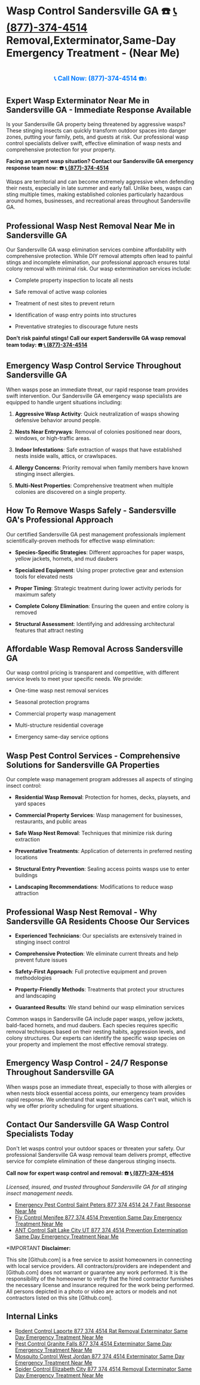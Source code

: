 # Wasp Control Sandersville GA ☎️ [📞 (877)-374-4514](https://pest-control-4514.netlify.app) Removal,Exterminator,Same-Day Emergency Treatment - (Near Me) 
# 

<p align="center" style="font-size: 1.2em; font-weight: bold; margin: 20px 0;">
  <a href="https://pest-control-4514.netlify.app" target="_blank" style="color: #007BFF; text-decoration: none;">📞 Call Now: (877)-374-4514 ☎️💧</a>
</p>

## Expert Wasp Exterminator Near Me in Sandersville GA - Immediate Response Available

Is your Sandersville GA property being threatened by aggressive wasps? These stinging insects can quickly transform outdoor spaces into danger zones, putting your family, pets, and guests at risk. Our professional wasp control specialists deliver swift, effective elimination of wasp nests and comprehensive protection for your property.

**Facing an urgent wasp situation? Contact our Sandersville GA emergency response team now: ☎️ [📞 (877)-374-4514](https://pest-control-4514.netlify.app)**

Wasps are territorial and can become extremely aggressive when defending their nests, especially in late summer and early fall. Unlike bees, wasps can sting multiple times, making established colonies particularly hazardous around homes, businesses, and recreational areas throughout Sandersville GA.

## Professional Wasp Nest Removal Near Me in Sandersville GA

Our Sandersville GA wasp elimination services combine affordability with comprehensive protection. While DIY removal attempts often lead to painful stings and incomplete elimination, our professional approach ensures total colony removal with minimal risk. Our wasp extermination services include:

- Complete property inspection to locate all nests

- Safe removal of active wasp colonies

- Treatment of nest sites to prevent return

- Identification of wasp entry points into structures

- Preventative strategies to discourage future nests

**Don't risk painful stings! Call our expert Sandersville GA wasp removal team today: ☎️ [📞 (877)-374-4514](https://pest-control-4514.netlify.app)**

## Emergency Wasp Control Service Throughout Sandersville GA

When wasps pose an immediate threat, our rapid response team provides swift intervention. Our Sandersville GA emergency wasp specialists are equipped to handle urgent situations including:

1. **Aggressive Wasp Activity**: Quick neutralization of wasps showing defensive behavior around people.

2. **Nests Near Entryways**: Removal of colonies positioned near doors, windows, or high-traffic areas.

3. **Indoor Infestations**: Safe extraction of wasps that have established nests inside walls, attics, or crawlspaces.

4. **Allergy Concerns**: Priority removal when family members have known stinging insect allergies.

5. **Multi-Nest Properties**: Comprehensive treatment when multiple colonies are discovered on a single property.

## How To Remove Wasps Safely - Sandersville GA's Professional Approach

Our certified Sandersville GA pest management professionals implement scientifically-proven methods for effective wasp elimination:

- **Species-Specific Strategies**: Different approaches for paper wasps, yellow jackets, hornets, and mud daubers

- **Specialized Equipment**: Using proper protective gear and extension tools for elevated nests

- **Proper Timing**: Strategic treatment during lower activity periods for maximum safety

- **Complete Colony Elimination**: Ensuring the queen and entire colony is removed

- **Structural Assessment**: Identifying and addressing architectural features that attract nesting

## Affordable Wasp Removal Across Sandersville GA

Our wasp control pricing is transparent and competitive, with different service levels to meet your specific needs. We provide:

- One-time wasp nest removal services

- Seasonal protection programs

- Commercial property wasp management

- Multi-structure residential coverage

- Emergency same-day service options

## Wasp Pest Control Services - Comprehensive Solutions for Sandersville GA Properties

Our complete wasp management program addresses all aspects of stinging insect control:

- **Residential Wasp Removal**: Protection for homes, decks, playsets, and yard spaces

- **Commercial Property Services**: Wasp management for businesses, restaurants, and public areas

- **Safe Wasp Nest Removal**: Techniques that minimize risk during extraction

- **Preventative Treatments**: Application of deterrents in preferred nesting locations

- **Structural Entry Prevention**: Sealing access points wasps use to enter buildings

- **Landscaping Recommendations**: Modifications to reduce wasp attraction

## Professional Wasp Nest Removal - Why Sandersville GA Residents Choose Our Services

- **Experienced Technicians**: Our specialists are extensively trained in stinging insect control

- **Comprehensive Protection**: We eliminate current threats and help prevent future issues

- **Safety-First Approach**: Full protective equipment and proven methodologies

- **Property-Friendly Methods**: Treatments that protect your structures and landscaping

- **Guaranteed Results**: We stand behind our wasp elimination services

Common wasps in Sandersville GA include paper wasps, yellow jackets, bald-faced hornets, and mud daubers. Each species requires specific removal techniques based on their nesting habits, aggression levels, and colony structures. Our experts can identify the specific wasp species on your property and implement the most effective removal strategy.

## Emergency Wasp Control - 24/7 Response Throughout Sandersville GA

When wasps pose an immediate threat, especially to those with allergies or when nests block essential access points, our emergency team provides rapid response. We understand that wasp emergencies can't wait, which is why we offer priority scheduling for urgent situations.

## Contact Our Sandersville GA Wasp Control Specialists Today

Don't let wasps control your outdoor spaces or threaten your safety. Our professional Sandersville GA wasp removal team delivers prompt, effective service for complete elimination of these dangerous stinging insects.

**Call now for expert wasp control and removal: ☎️ [📞 (877)-374-4514](https://pest-control-4514.netlify.app)**

*Licensed, insured, and trusted throughout Sandersville GA for all stinging insect management needs.*


- [Emergency Pest Control Saint Peters 877 374 4514 24 7 Fast Response Near Me](https://github.com/allyoucaneatsushiin/pest-control/blob/main/Emergency-Pest-Control-Saint-Peters-877-374-4514-24-7-Fast-Response-Near-Me.md)
- [Fly Control Menifee 877 374 4514 Prevention Same Day Emergency Treatment Near Me](https://github.com/allyoucaneatsushiin/pest-control/blob/main/Fly-Control-Menifee-877-374-4514-Prevention-Same-Day-Emergency-Treatment-Near-Me.md)
- [ANT Control Salt Lake City UT 877 374 4514 Prevention Extermination Same Day Emergency Treatment Near Me](https://github.com/allyoucaneatsushiin/pest-control/blob/main/ANT-Control-Salt-Lake-City-UT-877-374-4514-Prevention-Extermination-Same-Day-Emergency-Treatment-Near-Me.md)


*IMPORTANT **Disclaimer:**  

This site [Github.com] is a free service to assist homeowners in connecting with local service providers. All contractors/providers are independent and [Github.com] does not warrant or guarantee any work performed. It is the responsibility of the homeowner to verify that the hired contractor furnishes the necessary license and insurance required for the work being performed. All persons depicted in a photo or video are actors or models and not contractors listed on this site [Github.com].


## Internal Links
- [Rodent Control Laporte 877 374 4514 Rat Removal Exterminator Same Day Emergency Treatment Near Me](https://github.com/allyoucaneatsushiin/pest-control/blob/main/Rodent-Control-Laporte-877-374-4514-Rat-Removal-Exterminator-Same-Day-Emergency-Treatment-Near-Me.md)
- [Pest Control Granite Falls 877 374 4514 Exterminator Same Day Emergency Treatment Near Me](https://github.com/allyoucaneatsushiin/pest-control/blob/main/Pest-Control-Granite-Falls-877-374-4514-Exterminator-Same-Day-Emergency-Treatment-Near-Me.md)
- [Mosquito Control West Jordan 877 374 4514 Exterminator Same Day Emergency Treatment Near Me](https://github.com/allyoucaneatsushiin/pest-control/blob/main/Mosquito-Control-West-Jordan-877-374-4514-Exterminator-Same-Day-Emergency-Treatment-Near-Me.md)
- [Spider Control Elizabeth City 877 374 4514 Removal Exterminator Same Day Emergency Treatment Near Me](https://github.com/allyoucaneatsushiin/pest-control/blob/main/Spider-Control-Elizabeth-City-877-374-4514-Removal-Exterminator-Same-Day-Emergency-Treatment-Near-Me.md)
